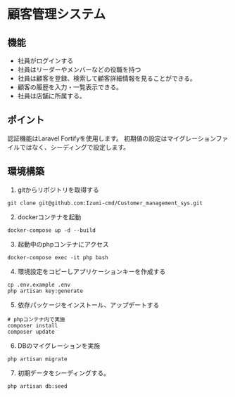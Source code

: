 # 顧客管理システム

## 機能
- 社員がログインする
- 社員はリーダーやメンバーなどの役職を持つ
- 社員は顧客を登録、検索して顧客詳細情報を見ることができる。
- 顧客の履歴を入力・一覧表示できる。
- 社員は店舗に所属する。

## ポイント
認証機能はLaravel Fortifyを使用します。
初期値の設定はマイグレーションファイルではなく、シーディングで設定します。

## 環境構築
1. gitからリポジトリを取得する
```
git clone git@github.com:Izumi-cmd/Customer_management_sys.git
```

2. dockerコンテナを起動
```
docker-compose up -d --build
```

3. 起動中のphpコンテナにアクセス
```
docker-compose exec -it php bash
```

4. 環境設定をコピーしアプリケーションキーを作成する
```
cp .env.example .env
php artisan key:generate
```

5. 依存パッケージをインストール、アップデートする
```
# phpコンテナ内で実施
composer install
composer update
```

6. DBのマイグレーションを実施
```
php artisan migrate
```

7. 初期データをシーディングする。
```
php artisan db:seed
```
